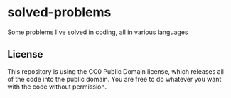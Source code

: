 # solved-problems
Some problems I've solved in coding, all in various languages
## License
This repository is using the CC0 Public Domain license, which releases all of the code into the public domain. You are free to do whatever you want with the code without permission.
